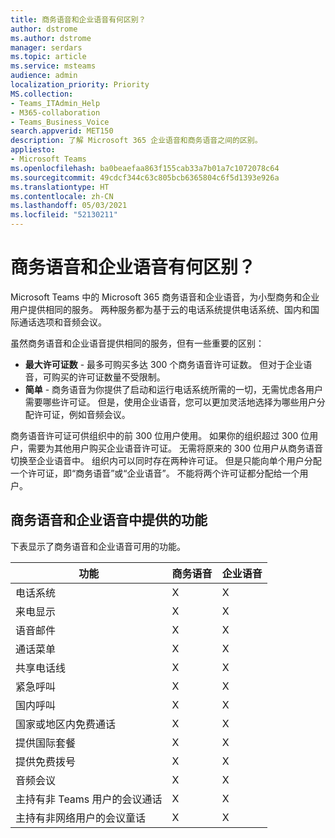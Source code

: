 ```yaml
---
title: 商务语音和企业语音有何区别？
author: dstrome
ms.author: dstrome
manager: serdars
ms.topic: article
ms.service: msteams
audience: admin
localization_priority: Priority
MS.collection:
- Teams_ITAdmin_Help
- M365-collaboration
- Teams_Business_Voice
search.appverid: MET150
description: 了解 Microsoft 365 企业语音和商务语音之间的区别。
appliesto:
- Microsoft Teams
ms.openlocfilehash: ba0beaefaa863f155cab33a7b01a7c1072078c64
ms.sourcegitcommit: 49cdcf344c63c805bcb6365804c6f5d1393e926a
ms.translationtype: HT
ms.contentlocale: zh-CN
ms.lasthandoff: 05/03/2021
ms.locfileid: "52130211"
---
```

# <a name="whats-the-difference-between-business-voice-and-enterprise-voice"></a>商务语音和企业语音有何区别？

Microsoft Teams 中的 Microsoft 365 商务语音和企业语音，为小型商务和企业用户提供相同的服务。 两种服务都为基于云的电话系统提供电话系统、国内和国际通话选项和音频会议。

虽然商务语音和企业语音提供相同的服务，但有一些重要的区别：

- **最大许可证数** - 最多可购买多达 300 个商务语音许可证数。 但对于企业语音，可购买的许可证数量不受限制。
- **简单** - 商务语音为你提供了启动和运行电话系统所需的一切，无需忧虑各用户需要哪些许可证。 但是，使用企业语音，您可以更加灵活地选择为哪些用户分配许可证，例如音频会议。

商务语音许可证可供组织中的前 300 位用户使用。 如果你的组织超过 300 位用户，需要为其他用户购买企业语音许可证。 无需将原来的 300 位用户从商务语音切换至企业语音中。 组织内可以同时存在两种许可证。 但是只能向单个用户分配一个许可证，即“商务语音”或“企业语音”。 不能将两个许可证都分配给一个用户。

## <a name="features-available-in-business-voice-and-enterprise-voice"></a>商务语音和企业语音中提供的功能

下表显示了商务语音和企业语音可用的功能。

| 功能                                      | 商务语音 | 企业语音 |
|-----------------------------------------------|----------------|------------------|
| 电话系统                                  | X              | X                |
| 来电显示                                     | X              | X                |
| 语音邮件                                    | X              | X                |
| 通话菜单                                    | X              | X                |
| 共享电话线                            | X              | X                |
| 紧急呼叫                             | X              | X                |
| 国内呼叫                              | X              | X                |
| 国家或地区内免费通话           | X              | X                |
| 提供国际套餐                 | X              | X                |
| 提供免费拨号                   | X              | X                |
| 音频会议                            | X              | X                |
| 主持有非 Teams 用户的会议通话    | X              | X                |
| 主持有非网络用户的会议童话 | X              | X                |
